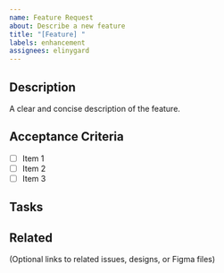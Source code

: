 ```yaml
---
name: Feature Request
about: Describe a new feature
title: "[Feature] "
labels: enhancement
assignees: elinygard
---
```


## Description
A clear and concise description of the feature.

## Acceptance Criteria
- [ ] Item 1
- [ ] Item 2
- [ ] Item 3

## Tasks

## Related
(Optional links to related issues, designs, or Figma files)
